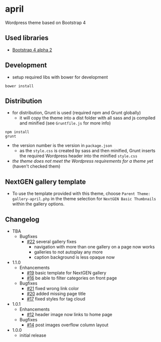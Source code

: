 # april
Wordpress theme based on Bootstrap 4

## Used libraries
* [Bootstrap 4 alpha 2](https://github.com/twbs/bootstrap "Bootstrap 4.0 alpha 2")

## Development
* setup required libs with bower for development
```
bower install
```

## Distribution
* for distribution, Grunt is used (required npm and Grunt globally)
    * it will copy the theme into a dist folder with all sass and js compiled and minified (see ``Gruntfile.js`` for more info)
```
npm install
grunt
```
* the version number is the version in ``package.json``
    * as the ``style.css`` is created by sass and then minified, Grunt inserts the required Wordpress header into the minified ``style.css``
* *the theme does not meet the Wordpress requirements for a theme yet* (haven't checked them)

## NextGEN gallery template
* To use the template provided with this theme, choose ``Parent Theme: gallery-april.php`` in the theme selection for ``NextGEN Basic Thumbnails`` within the gallery options.

## Changelog
* TBA
    * Bugfixes
        * [#22](https://github.com/dArignac/april/issues/22) several gallery fixes
            * navigation with more than one gallery on a page now works
            * galleries to not autoplay any more
            * caption background is less opaque now
* 1.1.0
    * Enhancements
        * [#19](https://github.com/dArignac/april/issues/19) basic template for NextGEN gallery
        * [#16](https://github.com/dArignac/april/issues/16) be able to filter categories on front page
    * Bugfixes
        * [#21](https://github.com/dArignac/april/issues/21) fixed wrong link color
        * [#20](https://github.com/dArignac/april/issues/20) added missing page title
        * [#17](https://github.com/dArignac/april/issues/17) fixed styles for tag cloud
* 1.0.1
    * Enhancements
        * [#12](https://github.com/dArignac/april/issues/12) header image now links to home page 
    * Bugfixes
        * [#14](https://github.com/dArignac/april/issues/14) post images overflow column layout
* 1.0.0
    * initial release